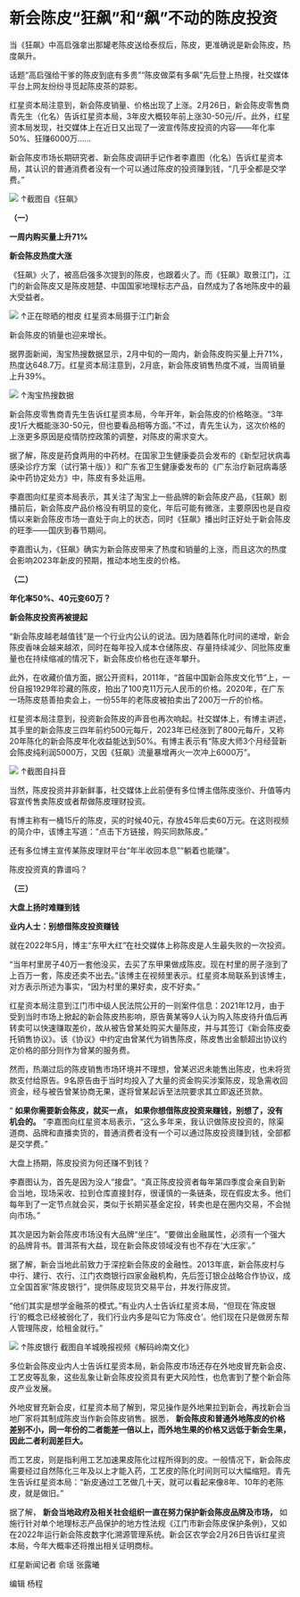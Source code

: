 # 新会陈皮“狂飙”和“飙”不动的陈皮投资

当《狂飙》中高启强拿出那罐老陈皮送给泰叔后，陈皮，更准确说是新会陈皮，热度飙升。

话题“高启强给干爹的陈皮到底有多贵”“陈皮做菜有多飙”先后登上热搜，社交媒体平台上网友纷纷寻觅起陈皮茶的踪影。

红星资本局注意到，新会陈皮销量、价格出现了上涨。2月26日，新会陈皮零售商青先生（化名）告诉红星资本局，3年皮大概较年前上涨30-50元/斤。此外，红星资本局发现，社交媒体上在近日又出现了一波宣传陈皮投资的内容——年化率50%、狂赚6000万……

新会陈皮市场长期研究者、新会陈皮调研手记作者李嘉图（化名）告诉红星资本局，其认识的普通消费者没有一个可以通过陈皮的投资赚到钱，“几乎全都是交学费。”

![](https://inews.gtimg.com/om_bt/Oa5U-v6R1wxSY_idp26tjp48Rt7rgPZt0mnvzTFN-v-ioAA/1000)
↑截图自《狂飙》

**（一）**

**一周内购买量上升71%**

**新会陈皮热度大涨**

《狂飙》火了，被高启强多次提到的陈皮，也跟着火了。而《狂飙》取景江门，江门的新会陈皮又是陈皮翘楚、中国国家地理标志产品，自然成为了各地陈皮中的最大受益者。

![](https://inews.gtimg.com/om_bt/O0Ztjq_t8dtWS4WrEXuiVmXM3en0_9qiTnhlyIaycBBRMAA/1000)
↑正在晾晒的柑皮 红星资本局摄于江门新会

新会陈皮的销量也迎来增长。

据界面新闻，淘宝热搜数据显示，2月中旬的一周内，新会陈皮购买量上升71%，热度达648.7万。红星资本局注意到，2月底，新会陈皮销售热度不减，当周销量上升39%。

![](https://inews.gtimg.com/om_bt/OYX2WWalSUV0FHiyIJcb34n_uIrtshOjddk9sqf_qJp54AA/1000)
↑淘宝热搜数据

新会陈皮零售商青先生告诉红星资本局，今年开年，新会陈皮的价格略涨。“3年皮1斤大概能涨30-50元，但也要看品相等方面。”不过，青先生认为，这次价格的上涨更多原因是疫情防控政策的调整，对陈皮的需求变大。

据了解，陈皮是药食两用的中药材。在国家卫生健康委员会发布的《新型冠状病毒感染诊疗方案（试行第十版）》和广东省卫生健康委发布的《广东治疗新冠病毒感染中药协定处方》中，陈皮有多处运用。

李嘉图向红星资本局表示，其关注了淘宝上一些品牌的新会陈皮产品，《狂飙》剧播前后，新会陈皮产品价格没有明显的变化，年后可能有微涨，主要原因也是自疫情以来新会陈皮市场一直处于向上的状态，同时《狂飙》播出时正好处于新会陈皮的旺季——国庆到春节期间。

李嘉图认为，《狂飙》确实为新会陈皮带来了热度和销量的上涨，而且这次的热度会影响2023年新皮的预期，推动本地生皮的价格。

**（二）**

**年化率50%、40元变60万？**

**新会陈皮投资再被提起**

“新会陈皮越老越值钱”是一个行业内公认的说法。因为随着陈化时间的递增，新会陈皮香味会越来越浓，同时在每年投入成本仓储陈皮、存量持续减少、同批陈皮重量也在持续缩减的情况下，新会陈皮价格也在逐年攀升。

此外，在收藏价值方面，据公开资料，2011年，“首届中国新会陈皮文化节”上，一份自报1929年珍藏的陈皮，拍出了100克11万元人民币的价格。2020年，在广东一场陈皮慈善拍卖会上，一份55年的老陈皮被拍卖出了200万一斤的价格。

红星资本局注意到，投资新会陈皮的声音也再次响起。社交媒体上，有博主讲述，其手里的新会陈皮三四年前约500元每斤，2023年已经涨到了800元每斤，又称20年陈化的新会陈皮年化收益能达到50%。有博主表示有“陈皮大师3个月经营新会陈皮纯利润5000万，又因《狂飙》流量暴增再火一次冲上6000万”。

![](https://inews.gtimg.com/om_bt/Od_V_8gUM96j5RQKD2KOkSi0OtMbcc3tsaG24K7BkM9nIAA/1000)
↑截图自抖音

当然，陈皮投资并非新鲜事，社交媒体上此前便有多位博主借陈皮涨价、升值等内容宣传售卖陈皮或者帮做陈皮理财投资。

有博主称有一桶15斤的陈皮，买的时候40元，存放45年后卖60万元。在这则视频的简介中，该博主写道：“点击下方链接，购买同款陈皮。”

还有多位博主宣传某陈皮理财平台“年半收回本息”“躺着也能赚”。

陈皮投资真的靠谱吗？

**（三）**

**大盘上扬时难赚到钱**

**业内人士：别想借陈皮投资赚钱**

就在2022年5月，博主“东甲大红”在社交媒体上称陈皮是人生最失败的一次投资。

“当年村里房子40万一套他没买，去买了东甲果做成陈皮。现在村里的房子涨到了上百万一套，陈皮还卖不出去。”该博主在视频里表示。红星资本局联系到该博主，对方表示所述为事实，“因为村里的果好卖，皮不好卖。”

红星资本局注意到江门市中级人民法院公开的一则案件信息：2021年12月，由于受到当时市场上掀起的新会陈皮热影响，原告黄某等9人认为购入陈皮待升值后再转卖可以快速赚取差价，故从被告曾某处购买大量陈皮，并与其签订《新会陈皮委托销售协议》。该《协议》中约定由曾某代为销售陈皮，陈皮售出金额超出协议约定价格的部分则作为曾某的服务费。

然而，热潮过后的陈皮销售市场环境并不理想，曾某迟迟未能售出陈皮，也未将货款支付给原告。9名原告由于当时均投入了大量的资金购买涉案陈皮，现急需收回资金，经与被告曾某协商无果，遂将曾某起诉至法院要求其立即返还货款。

“ **如果你需要新会陈皮，就买一点，** **如果你想借陈皮投资来赚钱，别想了，没有机会的。**
”李嘉图向红星资本局表示，“这么多年来，我认识做陈皮投资的，除渠道商、品牌和直播卖货的，普通消费者没有一个可以通过陈皮投资赚到钱，全部都是交学费。”

大盘上扬期，陈皮投资为何还赚不到钱？

李嘉图认为，首先是因为没人“接盘”。“真正陈皮投资者每年第四季度会亲自到新会当地，现场采收、拉到仓库直接封存，很谨慎的一条链条，现在假皮太多。他们每年到了一定节点就会买，类似于长期买基金定投，转卖也是在圈内交易，不会抛向市场。”

其次是因为新会陈皮市场没有大品牌“坐庄”。“要做出金融属性，必须有一个强大的品牌背书。普洱茶有大益，现在新会陈皮领域没有也不存在‘大庄家’。”

据了解，新会当地此前致力于深挖新会陈皮的金融性。2013年底，新会陈皮村与中行、建行、农行、江门农商银行四家金融机构，先后签订银企战略合作协议，成立全国首家“陈皮银行”，提供陈皮现货交易平台，并发行陈皮贷。

“他们其实是想学金融茶的模式。”有业内人士告诉红星资本局，“但现在‘陈皮银行’的概念已经被弱化了，我们行业内多是叫它为‘陈皮仓’。他们现在只是做房东帮人管理陈皮，给租金就行。”

![](https://inews.gtimg.com/om_bt/On3T9DAq-8-qRA5IM8Ho8wG0mzIxTfiwhKqUb_7tiqq5UAA/1000)
↑陈皮银行 截图自羊城晚报视频《解码岭南文化》

多位新会陈皮业内人士告诉红星资本局，新会陈皮市场还存在外地皮冒充新会皮、工艺皮等乱象，这些乱象让新会陈皮投资具有更大风险性，也危害到了整个新会陈皮产业发展。

外地皮冒充新会皮，红星资本局了解到，常见操作是外地果拉到新会，再找新会当地厂家将其制成陈皮当作新会陈皮销售。据悉，
**新会陈皮和普通外地陈皮的价格差别不小，同一年份的二者能差一倍以上，而外地生果的价格又远低于新会生果，因此二者利润差巨大。**

而工艺皮，则是指利用工艺加速果皮陈化过程所得到的皮。一般情况下，新会陈皮需要经过自然陈化三年及以上才能入药，工艺皮的陈化时间则可以大幅缩短。青先生告诉红星资本局：“新皮通过工艺做几十天，就可以看起来像8年、10年的老陈皮，就是做旧。”

据了解， **新会当地政府及相关社会组织一直在努力保护新会陈皮品牌及市场，**
如施行针对单个地理标志产品保护的地方性法规《江门市新会陈皮保护条例》，又如在2022年运行新会陈皮数字化溯源管理系统。新会区农学会2月26日告诉红星资本局，今年大概率还将推出相关证明商标。

红星新闻记者 俞瑶 张露曦

编辑 杨程

